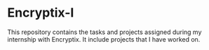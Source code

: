 # Encryptix-I
This repository contains the tasks and projects assigned during my internship with Encryptix. It include projects that I have worked on.
